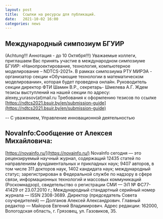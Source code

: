 ```yaml
---
layout: post
title:  Ссылки на ресурсы для публикаций.
date:   2021-10-02 16:00
categories: news
---
```


## Международный симпозиум БГУИР
(Achtung!!! Аннотация - до 10 Октября!!!)
Уважаемые коллеги, приглашаем Вас принять участие в международном симпозиуме БГУИР:
«Нанопроектирование, технология, компьютерное     моделирование –  NDTCS-2021».
В рамках симпозиума РТУ МИРЭА - организатор секции «Обучающие технологии в математическом моделировании»,
которая будет проведена  онлайн.
Руководитель секции директор ФТИ Шамин В.Р., секретарь- Шмелева А.Г.
Ждем тезисы  выступлений на нашей секции по адресу: alexey_yurasov(at)mail.ru
Требования к оформлению тезисов по ссылке [https://ndtcs2021.bsuir.by/en/submission-guide](https://ndtcs2021.bsuir.by/en/submission-guide)
 
--
С уважением,
Управление инновационной деятельностью

## NovaInfo:Сообщение от Алексея Михайловича: 

[https://novainfo.ru/](https://novainfo.ru/)
NovaInfo сегодня — это
рецензируемый научный журнал, содержащий 12435 статей по направлениям фундаментальных и прикладных наук;
9407 авторов, в том числе 311 докторов наук, 1402 кандидата наук;
международный статус;
зарегистрирован в Федеральной службе по надзору в сфере связи, информационных технологий и массовых коммуникаций (Роскомнадзор), свидетельство о регистрации СМИ — ЭЛ № ФС77-41429 от 23.07.2010 г.;
Международный стандартный серийный номер журнала — ISSN 2308-3689.
Директор (председатель Совета соучредителей) — Долганов Алексей Александрович.
Главный редактор — Майоров Евгений Владимирович.
Адрес редакции: 162000, Вологодская область, г. Грязовец, ул. Газовиков, 35.
